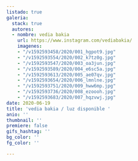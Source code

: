 ```yaml
---
listado: true
galeria:
  stack: true
  autores:
  - nombre: vedia bakia
    url: https://www.instagram.com/vediabakia/
    imagenes:
    - "/v1592593458/2020/001_hgpot9.jpg"
    - "/v1592593554/2020/002_k7tz0g.jpg"
    - "/v1592593547/2020/003_oa3jun.jpg"
    - "/v1592593589/2020/004_e6sc5a.jpg"
    - "/v1592593613/2020/005_ae07qv.jpg"
    - "/v1592593654/2020/006_lmnlne.jpg"
    - "/v1592593751/2020/009_hww6mp.jpg"
    - "/v1592593736/2020/008_ezoooh.jpg"
    - "/v1592593683/2020/007_hqzvwj.jpg"
date: 2020-06-19
title: 'vedia bakia / luz disponible '
anio: ''
thumbnail: ''
premiere: false
gifs_hashtag: ''
bg_color: ''
fg_color: ''

---
```

